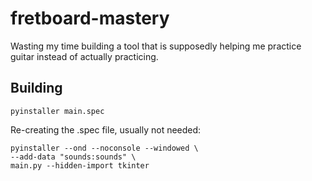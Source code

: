# fretboard-mastery
Wasting my time building a tool that is supposedly helping me practice guitar instead of actually practicing.

## Building

```
pyinstaller main.spec
```

Re-creating the .spec file, usually not needed:
```
pyinstaller --ond --noconsole --windowed \
--add-data "sounds:sounds" \ 
main.py --hidden-import tkinter
```